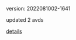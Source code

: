 version: 2022081002-1641

updated 2 avds

[details](https://github.com/0x74f917491bfa7ebfa379/ali_avd_db/blob/master/change_log/2022/08/10/02/1641.txt)